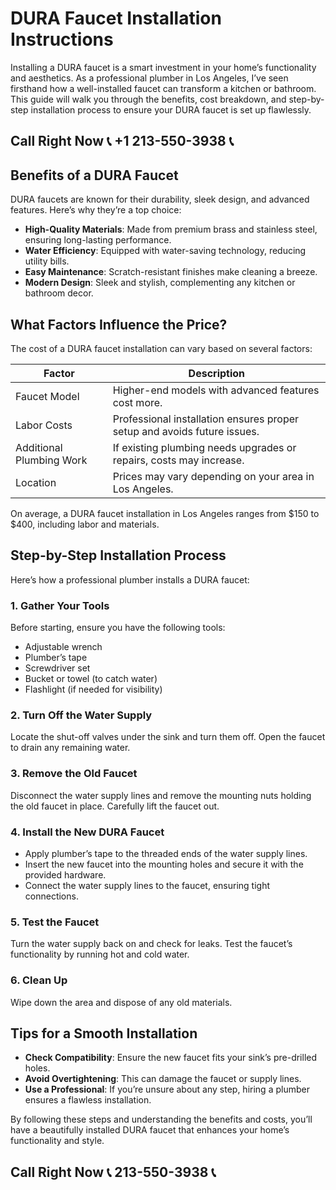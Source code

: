 # DURA Faucet Installation Instructions  

Installing a DURA faucet is a smart investment in your home’s functionality and aesthetics. As a professional plumber in Los Angeles, I’ve seen firsthand how a well-installed faucet can transform a kitchen or bathroom. This guide will walk you through the benefits, cost breakdown, and step-by-step installation process to ensure your DURA faucet is set up flawlessly.  

## Call Right Now 📞 +1 213-550-3938 📞

## Benefits of a DURA Faucet  

DURA faucets are known for their durability, sleek design, and advanced features. Here’s why they’re a top choice:  

- **High-Quality Materials**: Made from premium brass and stainless steel, ensuring long-lasting performance.  
- **Water Efficiency**: Equipped with water-saving technology, reducing utility bills.  
- **Easy Maintenance**: Scratch-resistant finishes make cleaning a breeze.  
- **Modern Design**: Sleek and stylish, complementing any kitchen or bathroom decor.  

## What Factors Influence the Price?  

The cost of a DURA faucet installation can vary based on several factors:  

| **Factor**               | **Description**                                                                 |  
|---------------------------|---------------------------------------------------------------------------------|  
| Faucet Model              | Higher-end models with advanced features cost more.                           |  
| Labor Costs               | Professional installation ensures proper setup and avoids future issues.        |  
| Additional Plumbing Work   | If existing plumbing needs upgrades or repairs, costs may increase.            |  
| Location                  | Prices may vary depending on your area in Los Angeles.                          |  

On average, a DURA faucet installation in Los Angeles ranges from $150 to $400, including labor and materials.  

## Step-by-Step Installation Process  

Here’s how a professional plumber installs a DURA faucet:  

### 1. Gather Your Tools  
Before starting, ensure you have the following tools:  
- Adjustable wrench  
- Plumber’s tape  
- Screwdriver set  
- Bucket or towel (to catch water)  
- Flashlight (if needed for visibility)  

### 2. Turn Off the Water Supply  
Locate the shut-off valves under the sink and turn them off. Open the faucet to drain any remaining water.  

### 3. Remove the Old Faucet  
Disconnect the water supply lines and remove the mounting nuts holding the old faucet in place. Carefully lift the faucet out.  

### 4. Install the New DURA Faucet  
- Apply plumber’s tape to the threaded ends of the water supply lines.  
- Insert the new faucet into the mounting holes and secure it with the provided hardware.  
- Connect the water supply lines to the faucet, ensuring tight connections.  

### 5. Test the Faucet  
Turn the water supply back on and check for leaks. Test the faucet’s functionality by running hot and cold water.  

### 6. Clean Up  
Wipe down the area and dispose of any old materials.  

## Tips for a Smooth Installation  

- **Check Compatibility**: Ensure the new faucet fits your sink’s pre-drilled holes.  
- **Avoid Overtightening**: This can damage the faucet or supply lines.  
- **Use a Professional**: If you’re unsure about any step, hiring a plumber ensures a flawless installation.  

By following these steps and understanding the benefits and costs, you’ll have a beautifully installed DURA faucet that enhances your home’s functionality and style.
## Call Right Now 📞 213-550-3938 📞